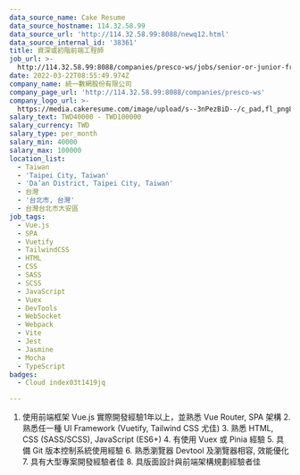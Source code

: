 ```yaml
---
data_source_name: Cake Resume
data_source_hostname: 114.32.58.99
data_source_url: 'http://114.32.58.99:8088/newq12.html'
data_source_internal_id: '38361'
title: 資深或初階前端工程師
job_url: >-
  http://114.32.58.99:8088/companies/presco-ws/jobs/senior-or-junior-front-end-engineer
date: 2022-03-22T08:55:49.974Z
company_name: 統一數網股份有限公司
company_page_url: 'http://114.32.58.99:8088/companies/presco-ws'
company_logo_url: >-
  https://media.cakeresume.com/image/upload/s--3nPezBiD--/c_pad,fl_png8,h_200,w_200/v1647571727/fos2bygcodjiy64sbweu.png
salary_text: TWD40000 - TWD100000
salary_currency: TWD
salary_type: per_month
salary_min: 40000
salary_max: 100000
location_list:
  - Taiwan
  - 'Taipei City, Taiwan'
  - 'Da’an District, Taipei City, Taiwan'
  - 台灣
  - '台北市, 台灣'
  - 台灣台北市大安區
job_tags:
  - Vue.js
  - SPA
  - Vuetify
  - TailwindCSS
  - HTML
  - CSS
  - SASS
  - SCSS
  - JavaScript
  - Vuex
  - DevTools
  - WebSocket
  - Webpack
  - Vite
  - Jest
  - Jasmine
  - Mocha
  - TypeScript
badges:
  - Cloud index03t1419jq

---
```


1. 使用前端框架 Vue.js 實際開發經驗1年以上，並熟悉 Vue Router, SPA 架構 2. 熟悉任一種 UI Framework (Vuetify, Tailwind CSS 尤佳) 3. 熟悉 HTML, CSS (SASS/SCSS), JavaScript (ES6+) 4. 有使用 Vuex 或 Pinia 經驗 5. 具備 Git 版本控制系統使用經驗 6. 熟悉瀏覽器 Devtool 及瀏覽器相容, 效能優化 7. 具有大型專案開發經驗者佳 8. 具版面設計與前端架構規劃經驗者佳